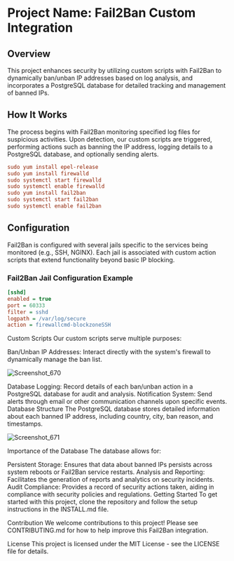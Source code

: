 # Project Name: Fail2Ban Custom Integration

## Overview

This project enhances security by utilizing custom scripts with Fail2Ban to dynamically ban/unban IP addresses based on log analysis, and incorporates a PostgreSQL database for detailed tracking and management of banned IPs.

## How It Works

The process begins with Fail2Ban monitoring specified log files for suspicious activities. Upon detection, our custom scripts are triggered, performing actions such as banning the IP address, logging details to a PostgreSQL database, and optionally sending alerts.

```ini
sudo yum install epel-release
sudo yum install firewalld
sudo systemctl start firewalld
sudo systemctl enable firewalld
sudo yum install fail2ban
sudo systemctl start fail2ban
sudo systemctl enable fail2ban

```
## Configuration

Fail2Ban is configured with several jails specific to the services being monitored (e.g., SSH, NGINX). Each jail is associated with custom action scripts that extend functionality beyond basic IP blocking.

### Fail2Ban Jail Configuration Example

```ini
[sshd]
enabled = true
port = 60333
filter = sshd
logpath = /var/log/secure
action = firewallcmd-blockzoneSSH
```

Custom Scripts
Our custom scripts serve multiple purposes:

Ban/Unban IP Addresses: Interact directly with the system's firewall to dynamically manage the ban list.

![Screenshot_670](https://github.com/seblg57/Fail2ban-NGINX/assets/56646434/802611a5-ecf8-45f3-9380-a45fa5d20d0e)

Database Logging: Record details of each ban/unban action in a PostgreSQL database for audit and analysis.
Notification System: Send alerts through email or other communication channels upon specific events.
Database Structure
The PostgreSQL database stores detailed information about each banned IP address, including country, city, ban reason, and timestamps.

![Screenshot_671](https://github.com/seblg57/Fail2ban-NGINX/assets/56646434/b8c1386e-1b2b-41ba-87d5-0af54fc0b02d)

Importance of the Database
The database allows for:

Persistent Storage: Ensures that data about banned IPs persists across system reboots or Fail2Ban service restarts.
Analysis and Reporting: Facilitates the generation of reports and analytics on security incidents.
Audit Compliance: Provides a record of security actions taken, aiding in compliance with security policies and regulations.
Getting Started
To get started with this project, clone the repository and follow the setup instructions in the INSTALL.md file.

Contribution
We welcome contributions to this project! Please see CONTRIBUTING.md for how to help improve this Fail2Ban integration.

License
This project is licensed under the MIT License - see the LICENSE file for details.
